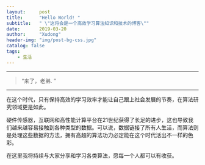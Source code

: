 ```yaml
---
layout:     post
title:      "Hello World! "
subtitle:   " \"这将会是一个高效学习算法知识和技术的博客\""
date:       2019-03-20
author:     "Xudong"
header-img: "img/post-bg-css.jpg"
catalog: false
tags:
    - 生活
---
```


-------

> “来了，老弟. ”

----------

在这个时代，只有保持高效的学习效率才能让自己跟上社会发展的节奏，在算法研究领域更是如此。

硬件传感器，互联网和高性能计算平台在21世纪获得了长足的进步，这也导致我们越来越容易接触到各种类型的数据。可以说，数据链接了所有人生活，而算法则是处理这些数据的方法，拥有高超的算法功力必定能在这个时代活出不一样的色彩。

在这里我将持续与大家分享和学习各类算法，愿每一个人都可以有收获。
